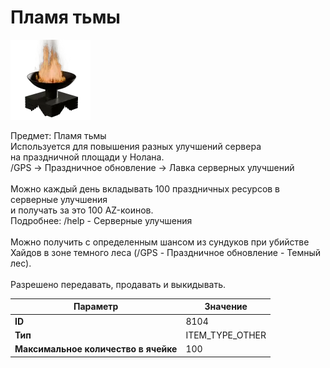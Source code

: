# Пламя тьмы

![Item Image](../img/8104.webp?raw=true)

Предмет: Пламя тьмы<br>Используется для повышения разных улучшений сервера<br>на праздничной площади у Нолана.<br>/GPS -> Праздничное обновление -> Лавка серверных улучшений<br><br>Можно каждый день вкладывать 100 праздничных ресурсов в серверные улучшения<br>и получать за это 100 AZ-коинов.<br>Подробнее: /help - Серверные улучшения<br><br>Можно получить с определенным шансом из сундуков при убийстве<br>Хайдов в зоне темного леса (/GPS - Праздничное обновление - Темный лес).<br><br>Разрешено передавать, продавать и выкидывать.


| Параметр | Значение |
|----------|----------|
| **ID** | 8104 |
| **Тип** | ITEM_TYPE_OTHER |
| **Максимальное количество в ячейке** | 100 |

